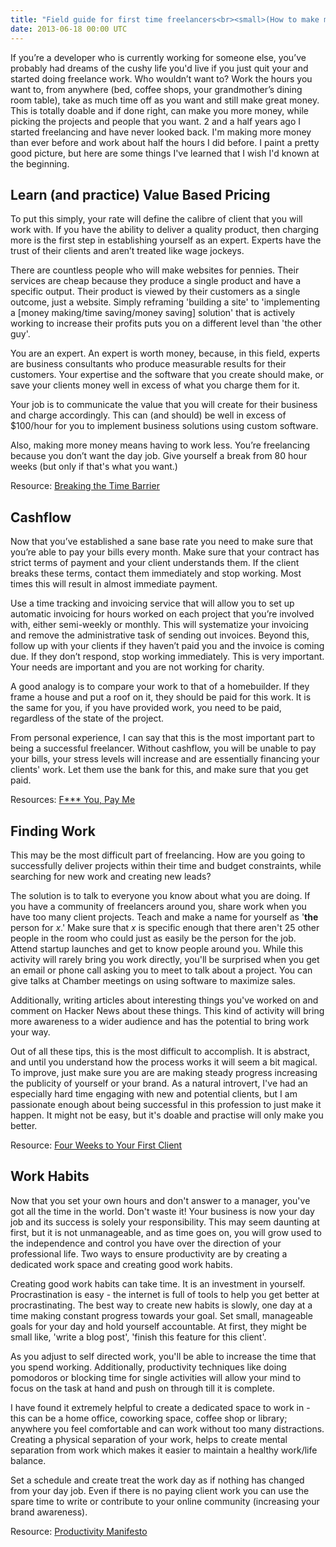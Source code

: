 ```yaml
---
title: "Field guide for first time freelancers<br><small>(How to make more money and enjoy more free time)</small>"
date: 2013-06-18 00:00 UTC
---
```


If you’re a developer who is currently working for someone else, you’ve probably had dreams of the cushy life you'd live if you just quit your and started doing freelance work. Who wouldn’t want to? Work the hours you want to, from anywhere (bed, coffee shops, your grandmother’s dining room table), take as much time off as you want and still make great money. This is totally doable and if done right, can make you more money, while picking the projects and people that you want. 2 and a half years ago I started freelancing and have never looked back. I'm making more money than ever before and work about half the hours I did before. I paint a pretty good picture, but here are some things I've learned that I wish I'd known at the beginning.

Learn (and practice) Value Based Pricing
---

To put this simply, your rate will define the calibre of client that you will work with. If you have the ability to deliver a quality product, then charging more is the first step in establishing yourself as an expert. Experts have the trust of their clients and aren’t treated like wage jockeys.

There are countless people who will make websites for pennies. Their services are cheap because they produce a single product and have a specific output. Their product is viewed by their customers as a single outcome, just a website. Simply reframing 'building a site' to 'implementing a [money making/time saving/money saving] solution' that is actively working to increase their profits puts you on a different level than 'the other guy'. 

You are an expert. An expert is worth money, because, in this field, experts are business consultants who produce measurable results for their customers. Your expertise and the software that you create should make, or save your clients money well in excess of what you charge them for it.

Your job is to communicate the value that you will create for their business and charge accordingly. This can (and should) be well in excess of $100/hour for you to implement business solutions using custom software.

Also, making more money means having to work less. You’re freelancing because you don’t want the day job. Give yourself a break from 80 hour weeks (but only if that's what you want.)

Resource: <a href="http://breakingthetimebarrier.freshbooks.com/">Breaking the Time Barrier</a>

Cashflow
---

Now that you’ve established a sane base rate you need to make sure that you’re
able to pay your bills every month. Make sure that your contract has strict
terms of payment and your client understands them. If the client breaks these
terms, contact them immediately and stop working. Most times this will result in
almost immediate payment.

Use a time tracking and invoicing service that will allow you to set up automatic invoicing for hours worked on each project that you’re involved with, either semi-weekly or monthly. This will systematize your invoicing and remove the administrative task of sending out invoices. Beyond this, follow up with your clients if they haven’t paid you and the invoice is coming due. If they don’t respond, stop working immediately. This is very important. Your needs are important and you are not working for charity.

A good analogy is to compare your work to that of a homebuilder. If they frame a house and put a roof on it, they should be paid for this work. It is the same for you, if you have provided work, you need to be paid, regardless of the state of the project.

From personal experience, I can say that this is the most important part to being a successful freelancer. Without cashflow, you will be unable to pay your bills, your stress levels will increase and are essentially financing your clients' work. Let them use the bank for this, and make sure that you get paid.

Resources: <a href="http://vimeo.com/22053820" target="_blank">F*** You, Pay Me</a>

<h2>Finding Work</h2>
This may be the most difficult part of freelancing. How are you going to successfully deliver projects within their time and budget constraints, while searching for new work and creating new leads? 

The solution is to talk to everyone you know about what you are doing. If you have a community of freelancers around you, share work when you have too many client projects. Teach and make a name for yourself as '<strong>the</strong> person for <em>x</em>.' Make sure that <em>x</em> is specific enough that there aren't 25 other people in the room who could just as easily be the person for the job. Attend startup launches and get to know people around you. While this activity will rarely bring you work directly, you'll be surprised when you get an email or phone call asking you to meet to talk about a project. You can give talks at Chamber meetings on using software to maximize sales.

Additionally, writing articles about interesting things you've worked on and comment on Hacker News about these things. This kind of activity will bring more awareness to a wider audience and has the potential to bring work your way.

Out of all these tips, this is the most difficult to accomplish. It is abstract, and until you understand how the process works it will seem a bit magical. To improve, just make sure you are are making steady progress increasing the publicity of yourself or your brand. As a natural introvert, I've had an especially hard time engaging with new and potential clients, but I am passionate enough about being successful in this profession to just make it happen. It might not be easy, but it's doable and practise will only make you better.

Resource: <a href="http://jonathanwold.com/first-client/">Four Weeks to Your First Client</a>

Work Habits
---

Now that you set your own hours and don't answer to a manager, you've got all the time in the world. Don't waste it! Your business is now your day job and its success is solely your responsibility. This may seem daunting at first, but it is not unmanageable, and as time goes on, you will grow used to the independence and control you have over the direction of your professional life. Two ways to ensure productivity are by creating a dedicated work space and creating good work habits.

Creating good work habits can take time. It is an investment in yourself. Procrastination is easy - the internet is full of tools to help you get better at procrastinating. The best way to create new habits is slowly, one day at a time making constant progress towards your goal. Set small, manageable goals for your day and hold yourself accountable. At first, they might be small like, 'write a blog post', 'finish this feature for this client'.

As you adjust to self directed work, you'll be able to increase the time that you spend working. Additionally, productivity techniques like doing pomodoros or blocking time for single activities will allow your mind to focus on the task at hand and push on through till it is complete.

I have found it extremely helpful to create a dedicated space to work in - this can be a home office, coworking space, coffee shop or library; anywhere you feel comfortable and can work without too many distractions. Creating a physical separation of your work, helps to create mental separation from work which makes it easier to maintain a healthy work/life balance.

Set a schedule and create treat the work day as if nothing has changed from your day job. Even if there is no paying client work you can use the spare time to write or contribute to your online community (increasing your brand awareness).

Resource: <a href="http://nathanbarry.com/productivity-manifesto/">Productivity Manifesto</a>
